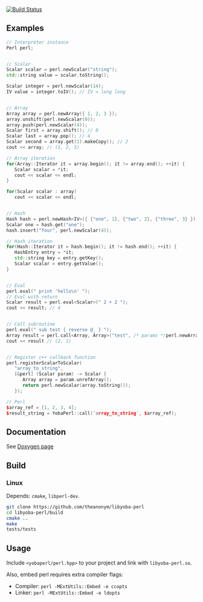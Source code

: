 [![Build Status](https://travis-ci.org/theanonym/libyoba-perl.svg?branch=master)](https://travis-ci.org/theanonym/libyoba-perl)

## Examples
```c++
// Interpreter instance
Perl perl;


// Scalar
Scalar scalar = perl.newScalar("string");
std::string value = scalar.toString();

Scalar integer = perl.newScalar(14);
IV value = integer.toIV(); // IV = long long


// Array
Array array = perl.newArray({ 1, 2, 3 });
array.unshift(perl.newScalar(0));
array.push(perl.newScalar(4));
Scalar first = array.shift(); // 0
Scalar last = array.pop(); // 4
Scalar second = array.get(1).makeCopy(); // 2
cout << array; // (1, 2, 3)

// Array iteration
for(Array::Iterator it = array.begin(); it != array.end(); ++it) {
   Scalar scalar = *it;
   cout << scalar << endl;
}

for(Scalar scalar : array)
   cout << scalar << endl;


// Hash
Hash hash = perl.newHash<IV>({ {"one", 1}, {"two", 2}, {"three", 3} });
Scalar one = hash.get("one");
hash.insert("four", perl.newScalar(4));

// Hash iteration
for(Hash::Iterator it = hash.begin(); it != hash.end(); ++it) {
   HashEntry entry = *it;
   std::string key = entry.getKey();
   Scalar scalar = entry.getValue();
}


// Eval
perl.eval(" print 'hello\n' ");
// Eval with return
Scalar result = perl.eval<Scalar>(" 2 + 2 ");
cout << result; // 4


// Call subroutine
perl.eval(" sub test { reverse @_ } ");
Array result = perl.call<Array, Array>("test", /* params */perl.newArray({ 1, 2 });
cout << result // (2, 1)


// Register c++ callback function
perl.registerScalarToScalar(
   "array_to_string",
   [&perl] (Scalar param) -> Scalar {
      Array array = param.unrefArray();
      return perl.newScalar(array.toString());
   });

// Perl
$array_ref = [1, 2, 3, 4];
$result_string = YobaPerl::call('array_to_string', $array_ref);
```

## Documentation
See [Doxygen page](https://theanonym.github.io/libyoba-perl/annotated.html)

## Build

### Linux
Depends: `cmake`, `libperl-dev`.

```bash
git clone https://github.com/theanonym/libyoba-perl
cd libyoba-perl/build
cmake ..
make
tests/tests
```

## Usage
Include `<yobaperl/perl.hpp>` to your project and link with `libyoba-perl.so`.

Also, embed perl requires extra compiler flags:
* Compiler: `perl -MExtUtils::Embed -e ccopts`
* Linker: `perl -MExtUtils::Embed -e ldopts`
